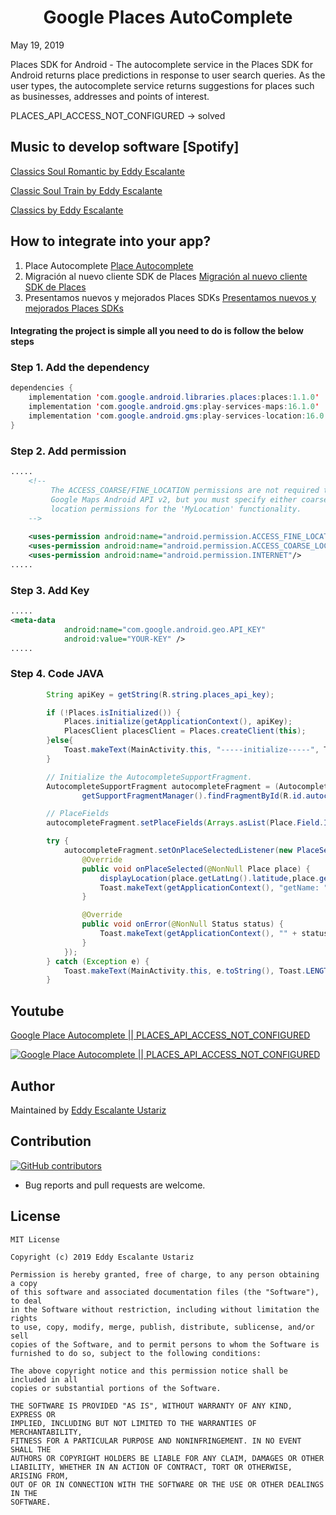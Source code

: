 <h1 align="center">Google Places AutoComplete</h1>

May 19, 2019

Places SDK for Android - The autocomplete service in the Places SDK for Android returns place predictions in response to user search queries. As the user types, the autocomplete service returns suggestions for places such as businesses, addresses and points of interest.

PLACES_API_ACCESS_NOT_CONFIGURED -> solved


## Music to develop software [Spotify]

[Classics Soul Romantic by Eddy Escalante](https://open.spotify.com/user/12149682954/playlist/7qLC3tIjc1bWMhw5KeD2qN?si=rRzz_v2aR1KL9pivUYzQTw "Classics Soul Romantic by Eddy Escalante")

[Classic Soul Train by Eddy Escalante](https://open.spotify.com/user/12149682954/playlist/0730LTmBtBKgGBujChg3HS?si=0mhWtG-yRqe6gPbmEbdglw "Classic Soul Train by Eddy Escalante")

[Classics by Eddy Escalante](https://open.spotify.com/user/12149682954/playlist/6EjzxBbnBMr8NEenhuznPK?si=dOENe9hSTSaXAdEFFjb3Aw "Classics by Eddy Escalante")

## How to integrate into your app?
1. Place Autocomplete  [Place Autocomplete](https://developers.google.com/places/android-sdk/autocomplete)
2. Migración al nuevo cliente SDK de Places [Migración al nuevo cliente SDK de Places](https://developers.google.com/places/android-sdk/client-migration)
3. Presentamos nuevos y mejorados Places SDKs [Presentamos nuevos y mejorados Places SDKs](https://medium.com/@flutterhackserices/introducing-new-improved-places-sdks-1b60f876a2b)

#### Integrating the project is simple all you need to do is follow the below steps

### Step 1. Add the dependency

```java
dependencies {
    implementation 'com.google.android.libraries.places:places:1.1.0'
    implementation 'com.google.android.gms:play-services-maps:16.1.0'
    implementation 'com.google.android.gms:play-services-location:16.0.0'
}
```

### Step 2. Add permission

```xml
.....
    <!--
         The ACCESS_COARSE/FINE_LOCATION permissions are not required to use
         Google Maps Android API v2, but you must specify either coarse or fine
         location permissions for the 'MyLocation' functionality. 
    -->
    
    <uses-permission android:name="android.permission.ACCESS_FINE_LOCATION" />
    <uses-permission android:name="android.permission.ACCESS_COARSE_LOCATION"/>
    <uses-permission android:name="android.permission.INTERNET"/>
.....
```

### Step 3. Add Key

```xml
.....
<meta-data
            android:name="com.google.android.geo.API_KEY"
            android:value="YOUR-KEY" />
.....
```         

### Step 4. Code JAVA
```java
        String apiKey = getString(R.string.places_api_key);

        if (!Places.isInitialized()) {
            Places.initialize(getApplicationContext(), apiKey);
            PlacesClient placesClient = Places.createClient(this);
        }else{
            Toast.makeText(MainActivity.this, "-----initialize-----", Toast.LENGTH_LONG).show();
        }

        // Initialize the AutocompleteSupportFragment.
        AutocompleteSupportFragment autocompleteFragment = (AutocompleteSupportFragment)
                getSupportFragmentManager().findFragmentById(R.id.autocomplete_fragment);

        // PlaceFields
        autocompleteFragment.setPlaceFields(Arrays.asList(Place.Field.ID, Place.Field.NAME, Place.Field.LAT_LNG));

        try {
            autocompleteFragment.setOnPlaceSelectedListener(new PlaceSelectionListener() {
                @Override
                public void onPlaceSelected(@NonNull Place place) {
                    displayLocation(place.getLatLng().latitude,place.getLatLng().longitude,place.getName());
                    Toast.makeText(getApplicationContext(), "getName: " + place.getName() + " getLatLng: "+ place.getLatLng(), Toast.LENGTH_LONG).show();
                }

                @Override
                public void onError(@NonNull Status status) {
                    Toast.makeText(getApplicationContext(), "" + status.toString(), Toast.LENGTH_LONG).show();
                }
            });
        } catch (Exception e) {
            Toast.makeText(MainActivity.this, e.toString(), Toast.LENGTH_LONG).show();
        }
```   

## Youtube
[Google Place Autocomplete || PLACES_API_ACCESS_NOT_CONFIGURED](https://www.youtube.com/watch?v=0IWQ0xhrf7U&feature=youtu.be "by Eddy Escalante Ustariz")

[![Google Place Autocomplete || PLACES_API_ACCESS_NOT_CONFIGURED](https://img.youtube.com/vi/0IWQ0xhrf7U/0.jpg)](https://youtu.be/0IWQ0xhrf7U)

## Author
Maintained by [Eddy Escalante Ustariz](https://www.github.com/EddyEU)
 
 ## Contribution
[![GitHub contributors](https://img.shields.io/github/contributors/EddyEU/GooglePlaceAutocomplete.svg)](https://github.com/EddyEU/GooglePlaceAutocomplete/graphs/contributors)

* Bug reports and pull requests are welcome.            
          

## License
```
MIT License

Copyright (c) 2019 Eddy Escalante Ustariz

Permission is hereby granted, free of charge, to any person obtaining a copy
of this software and associated documentation files (the "Software"), to deal
in the Software without restriction, including without limitation the rights
to use, copy, modify, merge, publish, distribute, sublicense, and/or sell
copies of the Software, and to permit persons to whom the Software is
furnished to do so, subject to the following conditions:

The above copyright notice and this permission notice shall be included in all
copies or substantial portions of the Software.

THE SOFTWARE IS PROVIDED "AS IS", WITHOUT WARRANTY OF ANY KIND, EXPRESS OR
IMPLIED, INCLUDING BUT NOT LIMITED TO THE WARRANTIES OF MERCHANTABILITY,
FITNESS FOR A PARTICULAR PURPOSE AND NONINFRINGEMENT. IN NO EVENT SHALL THE
AUTHORS OR COPYRIGHT HOLDERS BE LIABLE FOR ANY CLAIM, DAMAGES OR OTHER
LIABILITY, WHETHER IN AN ACTION OF CONTRACT, TORT OR OTHERWISE, ARISING FROM,
OUT OF OR IN CONNECTION WITH THE SOFTWARE OR THE USE OR OTHER DEALINGS IN THE
SOFTWARE.
```     
          
          
          
  

